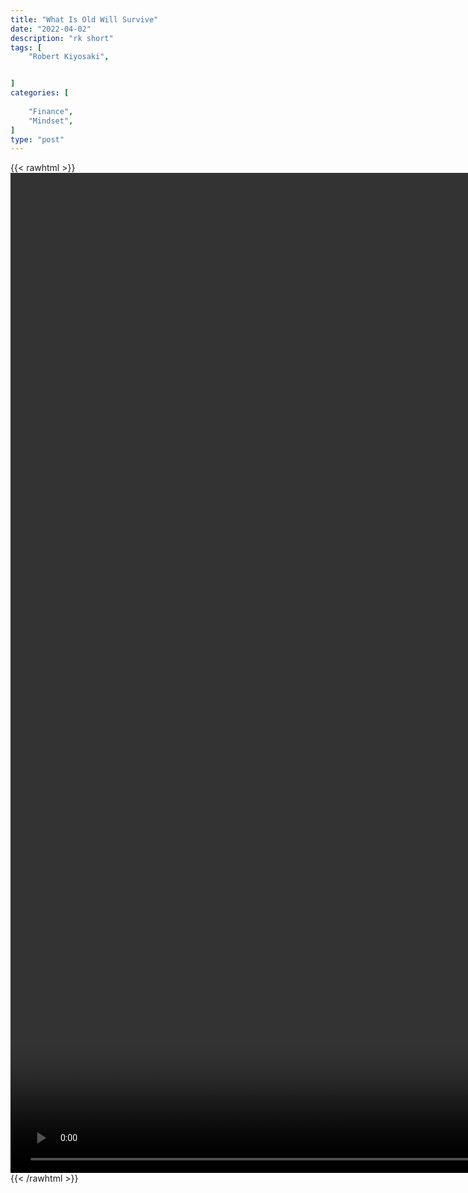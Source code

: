 ```yaml
---
title: "What Is Old Will Survive"
date: "2022-04-02"
description: "rk short"
tags: [
    "Robert Kiyosaki",


]
categories: [
    
    "Finance",
    "Mindset",
]
type: "post"
---
```

{{< rawhtml >}}
    <video style="height:40vh;width:auto" overflow="hidden" controls>
        <source src="https://clips.dev00ps.com/Robert%20Kiyosaki/Robert%20Kiyosaki%20Says%20%E2%80%9CBitcoin%20Will%20Not%20Survive%21%E2%80%9D.mp4" type="video/mp4"> 
    </video>
{{< /rawhtml >}}